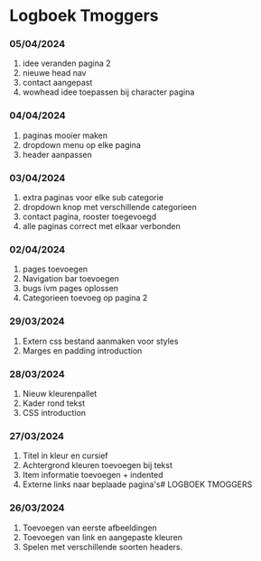# Logboek Tmoggers

### 05/04/2024
1. idee veranden pagina 2
2. nieuwe head nav
3. contact aangepast
4. wowhead idee toepassen bij character pagina

### 04/04/2024
1. paginas mooier maken
2. dropdown menu op elke pagina
3. header aanpassen

### 03/04/2024
1. extra paginas voor elke sub categorie
2. dropdown knop met verschillende categorieen
3. contact pagina, rooster toegevoegd
4. alle paginas correct met elkaar verbonden

### 02/04/2024
1. pages toevoegen
2. Navigation bar toevoegen
3. bugs ivm pages oplossen
4. Categorieen toevoeg op pagina 2

### 29/03/2024
1. Extern css bestand aanmaken voor styles
2. Marges en padding introduction

### 28/03/2024
1. Nieuw kleurenpallet 
2. Kader rond tekst
3. CSS introduction

### 27/03/2024
1. Titel in kleur en cursief
2. Achtergrond kleuren toevoegen bij tekst
3. Item informatie toevoegen + indented
4. Externe links naar beplaade pagina's# LOGBOEK TMOGGERS

### 26/03/2024

1. Toevoegen van eerste afbeeldingen
2. Toevoegen van link en aangepaste kleuren
3. Spelen met verschillende soorten headers.



